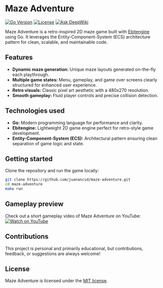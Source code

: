 # Maze Adventure

[![Go Version](https://img.shields.io/badge/Go-1.24-blue.svg)](https://golang.org)
[![License](https://img.shields.io/badge/License-MIT-green.svg)](LICENSE)
[![Ask DeepWiki](https://deepwiki.com/badge.svg)](https://deepwiki.com/juanancid/maze-adventure)

Maze Adventure is a retro-inspired 2D maze game built with [Ebitengine](https://ebiten.org/) using Go. It leverages the Entity-Component-System (ECS) architecture pattern for clean, scalable, and maintainable code.

## Features

- **Dynamic maze generation:** Unique maze layouts generated on-the-fly each playthrough.
- **Multiple game states:** Menu, gameplay, and game over screens clearly structured for enhanced user experience.
- **Retro visuals:** Classic pixel art aesthetic with a 480x270 resolution.
- **Smooth gameplay:** Fluid player controls and precise collision detection.

## Technologies used

- **Go:** Modern programming language for performance and clarity.
- **Ebitengine:** Lightweight 2D game engine perfect for retro-style game development.
- **Entity-Component-System (ECS):** Architectural pattern ensuring clean separation of game logic and state.

## Getting started

Clone the repository and run the game locally:

```bash
git clone https://github.com/juanancid/maze-adventure.git
cd maze-adventure
make run
```

## Gameplay preview

Check out a short gameplay video of Maze Adventure on YouTube:  
[![Watch on YouTube](https://img.youtube.com/vi/E4QhAwb9c0Y/0.jpg)](https://www.youtube.com/watch?v=E4QhAwb9c0Y)

## Contributions

This project is personal and primarily educational, but contributions, feedback, or suggestions are always welcome!

## License

Maze Adventure is licensed under the [MIT license](LICENSE).
